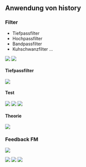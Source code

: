 ## Anwendung von history

### Filter

- Tiefpassfilter
- Hochpassfilter
- Bandpassfilter
- Kuhschwanzfilter 
...

![](Klasse7/png/onepole.png)
![](Klasse7/png/feedback.png)

#### Tiefpassfilter
![](Klasse7/png/lowpass.png)

#### Test
![](Klasse7/png/high.png)
![](Klasse7/png/mid.png)
![](Klasse7/png/low.png)

#### Theorie
![](Klasse7/png/theorie.png)

### Feedback FM

![](Klasse7/png/sine.png)

![](Klasse7/png/FeedbackFM.png)
![](Klasse7/png/Feedbackpatch.png)
![](Klasse7/png/plot.png)

